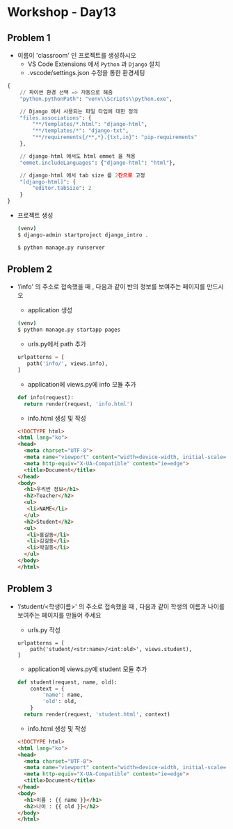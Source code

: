 # Workshop - Day13

## Problem 1

- 이름이 'classroom' 인 프로젝트를 생성하시오
  - VS Code Extensions 에서 `Python` 과 `Django` 설치
  - .vscode/settings.json 수정을 통한 환경세팅

```python
{
    // 파이썬 환경 선택 => 자동으로 해줌
    "python.pythonPath": "venv\\Scripts\\python.exe",

    // Django 에서 사용되는 파일 타입에 대한 정의
    "files.associations": {
        "**/templates/*.html": "django-html",
        "**/templates/*": "django-txt",
        "**/requirements{/**,*}.{txt,in}": "pip-requirements"
    },

    // django-html 에서도 html emmet 을 적용
    "emmet.includeLanguages": {"django-html": "html"},

    // django-html 에서 tab size 를 2칸으로 고정
    "[django-html]": {
        "editor.tabSize": 2
    }
}
```

  - 프로젝트 생성

    ```bash
    (venv)
    $ django-admin startproject django_intro .
    
    $ python manage.py runserver
    ```

    

## Problem 2

- ‘/info' 의 주소로 접속했을 때 , 다음과 같이 반의 정보를 보여주는 페이지를 만드시오

  - application 생성 

  ```bash
  (venv)
  $ python manage.py startapp pages
  ```

  - urls.py에서 path 추가

   ```python
  urlpatterns = [
      path('info/', views.info),
  ]
   ```
  
  - application에 views.py에 info 모듈 추가 
  
  ```python
  def info(request):
  	return render(request, 'info.html')
  ```
  
  - info.html 생성 및 작성
  
  ```html
  <!DOCTYPE html>
  <html lang="ko">
  <head>
    <meta charset="UTF-8">
    <meta name="viewport" content="width=device-width, initial-scale=1.0">
    <meta http-equiv="X-UA-Compatible" content="ie=edge">
    <title>Document</title>
  </head>
  <body>
    <h1>우리반 정보</h1>
    <h2>Teacher</h2>
    <ul>
     <li>NAME</li>
    </ul>
    <h2>Student</h2>
    <ul>
     <li>홍길동</li>
     <li>김길동</li>
     <li>박길동</li>
    </ul> 
  </body>
  </html>
  ```
  
  

## Problem 3

- ‘/student/<학생이름>' 의 주소로 접속했을 때 , 다음과 같이 학생의 이름과 나이를
  보여주는 페이지를 만들어 주세요

  - urls.py 작성

  ```
  urlpatterns = [
      path('student/<str:name>/<int:old>', views.student),
  ]
  ```

  - application에 views.py에 student 모듈 추가 

  ```python
  def student(request, name, old):
      context = {
          'name': name,
          'old': old,
      }
  	return render(request, 'student.html', context)
  ```

  - info.html 생성 및 작성

  ```html
  <!DOCTYPE html>
  <html lang="ko">
  <head>
    <meta charset="UTF-8">
    <meta name="viewport" content="width=device-width, initial-scale=1.0">
    <meta http-equiv="X-UA-Compatible" content="ie=edge">
    <title>Document</title>
  </head>
  <body>
    <h1>이름 : {{ name }}</h1>
    <h2>나이 : {{ old }}</h2>
  </body>
  </html>
  ```

  

